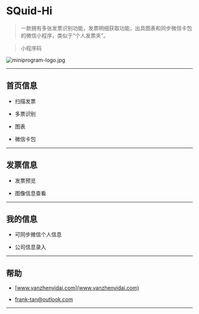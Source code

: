 
# SQuid-Hi

> 一款拥有多张发票识别功能，发票明细获取功能，出具图表和同步微信卡包的微信小程序，类似于“个人发票夹”。

> 小程序码

![miniprogram-logo.jpg](https://i.loli.net/2020/07/05/ZlbkXE2q816waOI.jpg)

---

## 首页信息

- 扫描发票

- 多票识别

- 图表

- 微信卡包

---

## 发票信息

- 发票预览

- 图像信息查看

---

## 我的信息

- 可同步微信个人信息

- 公司信息录入

---

## 帮助

- [www.yanzhenyidai.com](www.yanzhenyidai.com)

- [frank-tan@outlook.com](mailto:frank-tan@outlook.com)

---